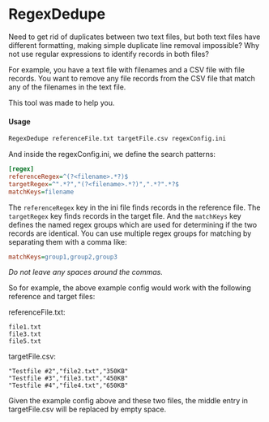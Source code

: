 # RegexDedupe

Need to get rid of duplicates between two text files, but both text files have different formatting, making simple duplicate line removal impossible? Why not use regular expressions to identify records in both files?

For example, you have a text file with filenames and a CSV file with file records. You want to remove any file records from the CSV file that match any of the filenames in the text file.

This tool was made to help you.

#### Usage

```sh
RegexDedupe referenceFile.txt targetFile.csv regexConfig.ini
```

And inside the regexConfig.ini, we define the search patterns:

```ini
[regex]
referenceRegex=^(?<filename>.*?)$
targetRegex=^".*?","(?<filename>.*?)",".*?".*?$
matchKeys=filename
```

The ```referenceRegex``` key in the ini file finds records in the reference file. The ```targetRegex``` key finds records in the target file. And the ```matchKeys``` key defines the named regex groups which are used for determining if the two records are identical. You can use multiple regex groups for matching by separating them with a comma like:

```ini
matchKeys=group1,group2,group3
```

*Do not leave any spaces around the commas.*

So for example, the above example config would work with the following reference and target files:

referenceFile.txt:
```
file1.txt
file3.txt
file5.txt
```

targetFile.csv:
```csv
"Testfile #2","file2.txt","350KB"
"Testfile #3","file3.txt","450KB"
"Testfile #4","file4.txt","650KB"
```

Given the example config above and these two files, the middle entry in targetFile.csv will be replaced by empty space. 